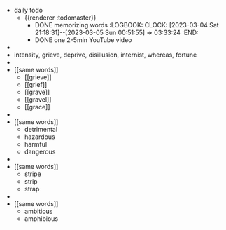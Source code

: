 - daily todo
	- {{renderer :todomaster}}
		- DONE memorizing words
		  :LOGBOOK:
		  CLOCK: [2023-03-04 Sat 21:18:31]--[2023-03-05 Sun 00:51:55] =>  03:33:24
		  :END:
		- DONE one 2-5min YouTube video
-
- intensity, grieve, deprive, disillusion, internist, whereas, fortune
-
- [[same words]]
	- [[grieve]]
	- [[grief]]
	- [[grave]]
	- [[gravel]]
	- [[grace]]
-
- [[same words]]
	- detrimental
	- hazardous
	- harmful
	- dangerous
-
- [[same words]]
	- stripe
	- strip
	- strap
-
- [[same words]]
	- ambitious
	- amphibious